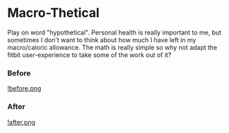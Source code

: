 # Macro-Thetical

Play on word "hypothetical". Personal health is really important to me, but sometimes I don't want to think about how much I have left in my macro/caloric allowance. The math is really simple so why not adapt the fitbit user-experience to take some of the work out of it?

### Before
[!before.png](before.png)

### After
[!after.png](after.png)
